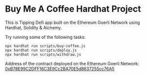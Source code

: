 # Buy Me A Coffee Hardhat Project

This is Tipping Defi app built on the Ethereum Goerli Network using Hardhat, Solidity & Alchemy.

Try running some of the following tasks:

```shell
npx hardhat run scripts/buy-coffee.js
npx hardhat run scripts/deploy.js
npx hardhat run scripts/withdraw.js
```
Address of the contract deployed on the Ethereum Goerli Network: [0xB78E99C2DFF16C3E9Cc2BA70E5d8637255cc76A5](https://goerli.etherscan.io/address/0xB78E99C2DFF16C3E9Cc2BA70E5d8637255cc76A5)
